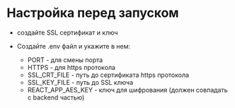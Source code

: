 # Настройка перед запуском
- создайте SSL сертификат и ключ

- Создайте .env файл и укажите в нем:
    - PORT - для смены порта
    - HTTPS - для https протокола
    - SSL_CRT_FILE - путь до сертификата https протокола
    - SSL_KEY_FILE - путь до SSL ключа
    - REACT_APP_AES_KEY - ключ для шифрования (должен совпадать с backend частью)